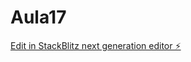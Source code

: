 # Aula17

[Edit in StackBlitz next generation editor ⚡️](https://stackblitz.com/~/github.com/Onjospiat/Aula17)